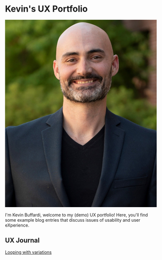 # Kevin's UX Portfolio

![A photo of Kevin, the author of this portfolio](/assets/kevin-buffardi.jpg)

I'm Kevin Buffardi, welcome to my (demo) UX portfolio! Here, you'll find some example blog entries that discuss issues of usability and user eXperience.

## UX Journal

[Looping with variations](j01/)
